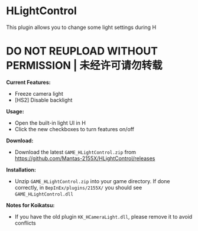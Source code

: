 # HLightControl  
This plugin allows you to change some light settings during H

# DO NOT REUPLOAD WITHOUT PERMISSION | 未经许可请勿转载  

**Current Features:**  
* Freeze camera light  
* [HS2] Disable backlight  

**Usage:**  
* Open the built-in light UI in H  
* Click the new checkboxes to turn features on/off  

**Download:**  
* Download the latest `GAME_HLightControl.zip` from https://github.com/Mantas-2155X/HLightControl/releases  

**Installation:**  
* Unzip `GAME_HLightControl.zip` into your game directory. If done correctly, in `BepInEx/plugins/2155X/` you should see `GAME_HLightControl.dll`  

**Notes for Koikatsu:**  
* If you have the old plugin `KK_HCameraLight.dll`, please remove it to avoid conflicts  
